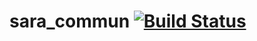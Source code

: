 # sara_commun [![Build Status](https://travis-ci.org/WalkingMachine/sara_commun.svg?branch=feature%2FCI)](https://travis-ci.org/WalkingMachine/sara_commun)
